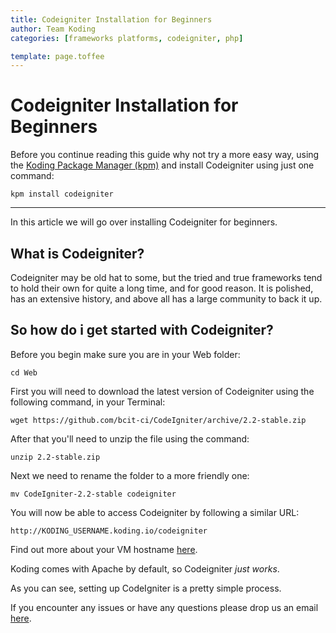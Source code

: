 ```yaml
---
title: Codeigniter Installation for Beginners
author: Team Koding
categories: [frameworks platforms, codeigniter, php]

template: page.toffee
---
```


# Codeigniter Installation for Beginners

Before you continue reading this guide why not try a more easy way, using the [Koding Package Manager (kpm)](http://learn.koding.com/guides/getting-started-kpm/) and install Codeigniter using just one command:

```
kpm install codeigniter
```

***

In this article we will go over installing Codeigniter for beginners.

## What is Codeigniter?

Codeigniter may be old hat to some, but the tried and true frameworks tend to hold their own for quite a long time, and for good reason. It is polished, has an extensive history, and above all has a large community to back it up. 

## So how do i get started with Codeigniter?

Before you begin make sure you are in your Web folder:

```
cd Web
```

First you will need to download the latest version of Codeigniter using the following command, in your Terminal:

```
wget https://github.com/bcit-ci/CodeIgniter/archive/2.2-stable.zip
```

After that you'll need to unzip the file using the command:

```
unzip 2.2-stable.zip
```

Next we need to rename the folder to a more friendly one:

```
mv CodeIgniter-2.2-stable codeigniter
```

You will now be able to access Codeigniter by following a similar URL:

```
http://KODING_USERNAME.koding.io/codeigniter
```

Find out more about your VM hostname [here](http://learn.koding.com/faq/vm-hostname/).

Koding comes with Apache by default, so Codeigniter _just works_.

As you can see, setting up CodeIgniter is a pretty simple process.

If you encounter any issues or have any questions please drop us an email [here](mailto:support@koding.com).

